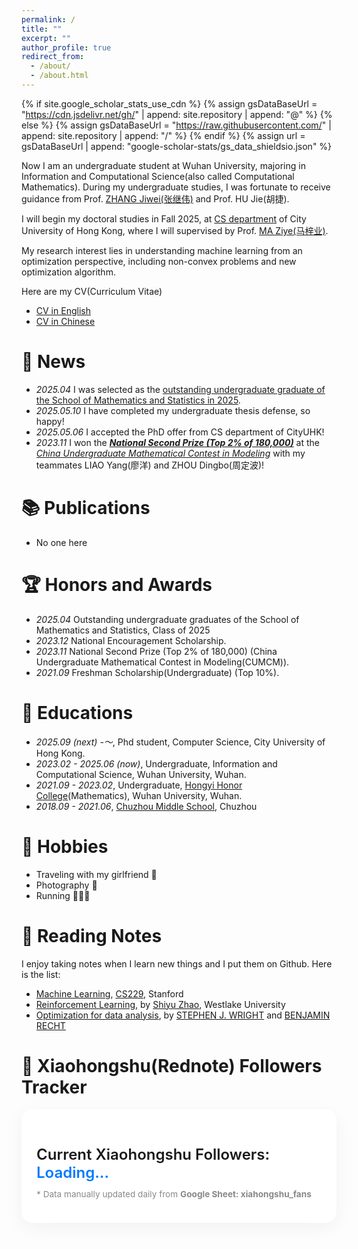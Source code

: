 ```yaml
---
permalink: /
title: ""
excerpt: ""
author_profile: true
redirect_from: 
  - /about/
  - /about.html
---
```


{% if site.google_scholar_stats_use_cdn %}
{% assign gsDataBaseUrl = "https://cdn.jsdelivr.net/gh/" | append: site.repository | append: "@" %}
{% else %}
{% assign gsDataBaseUrl = "https://raw.githubusercontent.com/" | append: site.repository | append: "/" %}
{% endif %}
{% assign url = gsDataBaseUrl | append: "google-scholar-stats/gs_data_shieldsio.json" %}

<span class='anchor' id='about-me'></span>

Now I am an undergraduate student at Wuhan University, majoring in Information and Computational Science(also called Computational Mathematics). During my undergraduate studies, I was fortunate to receive guidance from Prof. [ZHANG Jiwei(张继伟)](https://scholar.google.com.hk/citations?user=8yZhQ7kAAAAJ&hl=en&oi=ao) and Prof. HU Jie(胡捷).

I will begin my doctoral studies in Fall 2025, at [CS department](https://www.cs.cityu.edu.hk/) of City University of Hong Kong, where I will supervised by Prof. [MA Ziye(马梓业)](https://gavenma.github.io/).

My research interest lies in understanding machine learning from an optimization perspective, including non-convex problems and new optimization algorithm.

Here are my CV(Curriculum Vitae)
- [CV in English](https://drive.google.com/file/d/1o9ylZCkhPpjhzNQq3MjY2oKJDbbUHz08/view?usp=sharing)
- [CV in Chinese](https://drive.google.com/file/d/1dT1rMi2gaGKwHVtpV89YlYGM1c2sl__V/view?usp=sharing)

# 🎯 News
- *2025.04* I was selected as the [outstanding undergraduate graduate of the School of Mathematics and Statistics in 2025](https://maths.whu.edu.cn/info/1197/134921.htm).
- *2025.05.10* I have completed my undergraduate thesis defense, so happy!
- *2025.05.06* I accepted the PhD offer from CS department of CityUHK!
- *2023.11* I won the ***[National Second Prize (Top 2% of 180,000)](https://www.mcm.edu.cn/upload_cn/node/701/6XE4ZF5Oc3573e0779f6cd8e31d79a6e9f6fd13d.pdf)*** at the *[China Undergraduate Mathematical Contest in Modeling](https://en.mcm.edu.cn/)* with my teammates LIAO Yang(廖洋) and ZHOU Dingbo(周定波)!

# 📚️ Publications 
- No one here

# 🏆️ Honors and Awards
- *2025.04* Outstanding undergraduate graduates of the School of Mathematics and Statistics, Class of 2025
- *2023.12* National Encouragement Scholarship.
- *2023.11* National Second Prize (Top 2% of 180,000) (China Undergraduate Mathematical Contest in Modeling(CUMCM)).
- *2021.09* Freshman Scholarship(Undergraduate) (Top 10%).

# 📖 Educations
- *2025.09 (next) -～*, Phd student, Computer Science, City University of Hong Kong.
- *2023.02 - 2025.06 (now)*, Undergraduate, Information and Computational Science, Wuhan University, Wuhan.
- *2021.09 - 2023.02*, Undergraduate, [Hongyi Honor College](https://hyxt.whu.edu.cn/)(Mathematics), Wuhan University, Wuhan.
- *2018.09 - 2021.06*, [Chuzhou Middle School](http://www.ahczzx.cn/Site/index.html), Chuzhou

# 📸 Hobbies
- Traveling with my girlfriend 🥰
- Photography 📸
- Running 🏃🏻‍➡️

# 📝 Reading Notes
I enjoy taking notes when I learn new things and I put them on Github. Here is the list:
- [Machine Learning](https://github.com/0917Ray/Reading_Notes/tree/main/CS229), [CS229](https://cs229.stanford.edu/), Stanford
- [Reinforcement Learning](https://github.com/0917Ray/Reading_Notes/tree/main/Reinfoce%20Learning), by [Shiyu Zhao](https://www.shiyuzhao.net/), Westlake University
- [Optimization for data analysis](https://github.com/0917Ray/Reading_Notes/tree/main/Optimization%20for%20Data%20Analysis), by [STEPHEN J. WRIGHT](https://wrightstephen.github.io/sw_proj/) and [BENJAMIN RECHT](https://people.eecs.berkeley.edu/~brecht/index.html)

# 📕 Xiaohongshu(Rednote) Followers Tracker
<div style="max-width: 700px; margin: 0 auto; padding: 24px; background: white; border-radius: 18px; box-shadow: 0 8px 30px rgba(0,0,0,0.05); font-family: -apple-system, BlinkMacSystemFont, 'Segoe UI', Roboto, Helvetica, Arial, sans-serif;">
  <h2 style="font-size: 1.5rem; font-weight: 600; margin-bottom: 10px;">Current Xiaohongshu Followers: 
    <span id="current-fans" style="color: #007aff;">Loading...</span>
  </h2>
  <canvas id="fansChart" style="width: 100%; height: 300px;"></canvas>
  <p style="font-size: 0.85rem; color: #888; margin-top: 12px;">* Data manually updated daily from <strong>Google Sheet: xiahongshu_fans</strong></p>
</div>

<script src="https://cdn.jsdelivr.net/npm/chart.js"></script>
<script>
  async function loadCSVData() {
    const response = await fetch('https://docs.google.com/spreadsheets/d/e/2PACX-1vQUX3jbmcxIjz_VyFAy33PJzbYPVKPVXIEOSMdoy7bqRPOl-y1n-lZe8pkZ55WYwkQaqGEAQ0D_idrc/pub?output=csv');
    const csvText = await response.text();

    const lines = csvText.trim().split(/\r?\n/);
    const headers = lines[0].replace(/^\uFEFF/, '').split(',');
    const dateIndex = headers.findIndex(h => h.trim().toLowerCase() === 'date');
    const countIndex = headers.findIndex(h => h.trim().toLowerCase() === 'count');

    const labels = [], data = [];

    for (let i = 1; i < lines.length; i++) {
      const parts = lines[i].split(',');
      const date = parts[dateIndex]?.trim();
      const count = parseInt(parts[countIndex]?.trim(), 10);
      if (!isNaN(count) && date) {
        labels.push(date);
        data.push(count);
      }
    }

    if (data.length === 0) {
      document.getElementById('current-fans').innerText = 'No data';
      return;
    }

    document.getElementById('current-fans').innerText = data.at(-1);

    new Chart(document.getElementById('fansChart'), {
      type: 'line',
      data: {
        labels: labels,
        datasets: [{
          label: 'Follower Count',
          data: data,
          borderWidth: 2,
          fill: true,
          pointRadius: 0,
          tension: 0.3,
          backgroundColor: 'rgba(0, 122, 255, 0.1)',
          borderColor: 'rgba(0, 122, 255, 1)'
        }]
      },
      options: {
        responsive: true,
        plugins: {
          legend: { display: false }
        },
        scales: {
          x: {
            title: { display: false },
            ticks: {
              color: '#666',
              font: { size: 11 }
            }
          },
          y: {
            title: { display: false },
            ticks: {
              color: '#666',
              font: { size: 11 }
            },
            beginAtZero: false
          }
        }
      }
    });
  }

  window.addEventListener('DOMContentLoaded', loadCSVData);
</script>

